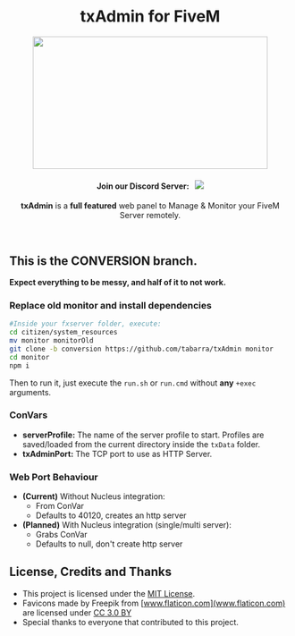 <p align="center">
	<h1 align="center">
		txAdmin for FiveM
	</h1>
	<p align="center">
		<img width="420" height="237" src="https://i.imgur.com/acV0dfO.png">
	</p>
	<h4 align="center">
		<!-- FiveM Forum thread: &nbsp; <a href="https://forum.fivem.net/t/530475"><img src="https://img.shields.io/badge/dynamic/json.svg?color=green&label=txAdmin&query=views&suffix=%20views&url=https%3A%2F%2Fforum.fivem.net%2Ft%2F530475.json"></img></a>  <br/> -->
		Join our Discord Server: &nbsp; <a href="https://discord.gg/f3TsfvD"><img src="https://discordapp.com/api/guilds/577993482761928734/widget.png?style=shield"></img></a>
	</h4>
	<p align="center">
		<b>txAdmin</b> is a <b>full featured</b> web panel to Manage & Monitor your FiveM Server remotely.
	</p>
</p>

<br/>


## This is the CONVERSION branch. 
**Expect everything to be messy, and half of it to not work.**  

### Replace old monitor and install dependencies
```bash
#Inside your fxserver folder, execute:
cd citizen/system_resources
mv monitor monitorOld
git clone -b conversion https://github.com/tabarra/txAdmin monitor
cd monitor
npm i
```
Then to run it, just execute the `run.sh` or `run.cmd` without **any** `+exec` arguments.  

### ConVars
- **serverProfile:** The name of the server profile to start. Profiles are saved/loaded from the current directory inside the `txData` folder.
- **txAdminPort:** The TCP port to use as HTTP Server.

### Web Port Behaviour
- **(Current)** Without Nucleus integration:
    - From ConVar
    - Defaults to 40120, creates an http server
- **(Planned)** With Nucleus integration (single/multi server):
    - Grabs ConVar
    - Defaults to null, don't create http server

## License, Credits and Thanks
- This project is licensed under the [MIT License](https://github.com/tabarra/txAdmin/blob/master/LICENSE).
- Favicons made by Freepik from [www.flaticon.com](www.flaticon.com) are licensed under [CC 3.0 BY](http://creativecommons.org/licenses/by/3.0/)
- Special thanks to everyone that contributed to this project.
